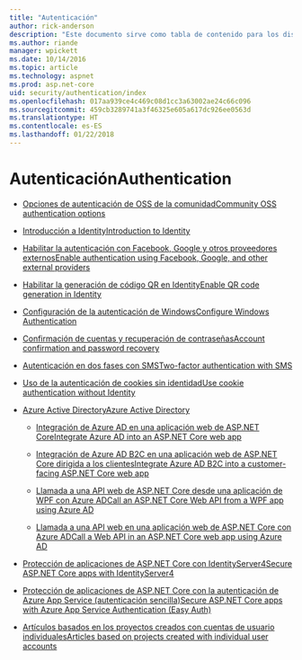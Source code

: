 ```yaml
---
title: "Autenticación"
author: rick-anderson
description: "Este documento sirve como tabla de contenido para los distintos temas de autenticación de ASP.NET Core."
ms.author: riande
manager: wpickett
ms.date: 10/14/2016
ms.topic: article
ms.technology: aspnet
ms.prod: asp.net-core
uid: security/authentication/index
ms.openlocfilehash: 017aa939ce4c469c08d1cc3a63002ae24c66c096
ms.sourcegitcommit: 459cb3289741a3f46325e605a617dc926ee0563d
ms.translationtype: HT
ms.contentlocale: es-ES
ms.lasthandoff: 01/22/2018
---
```

# <a name="authentication"></a><span data-ttu-id="1ea3a-103">Autenticación</span><span class="sxs-lookup"><span data-stu-id="1ea3a-103">Authentication</span></span>

* [<span data-ttu-id="1ea3a-104">Opciones de autenticación de OSS de la comunidad</span><span class="sxs-lookup"><span data-stu-id="1ea3a-104">Community OSS authentication options</span></span>](community.md)

* [<span data-ttu-id="1ea3a-105">Introducción a Identity</span><span class="sxs-lookup"><span data-stu-id="1ea3a-105">Introduction to Identity</span></span>](identity.md)

* [<span data-ttu-id="1ea3a-106">Habilitar la autenticación con Facebook, Google y otros proveedores externos</span><span class="sxs-lookup"><span data-stu-id="1ea3a-106">Enable authentication using Facebook, Google, and other external providers</span></span>](social/index.md)

* [<span data-ttu-id="1ea3a-107">Habilitar la generación de código QR en Identity</span><span class="sxs-lookup"><span data-stu-id="1ea3a-107">Enable QR code generation in Identity</span></span>](identity-enable-qrcodes.md)

* [<span data-ttu-id="1ea3a-108">Configuración de la autenticación de Windows</span><span class="sxs-lookup"><span data-stu-id="1ea3a-108">Configure Windows Authentication</span></span>](windowsauth.md)

* [<span data-ttu-id="1ea3a-109">Confirmación de cuentas y recuperación de contraseñas</span><span class="sxs-lookup"><span data-stu-id="1ea3a-109">Account confirmation and password recovery</span></span>](accconfirm.md)

* [<span data-ttu-id="1ea3a-110">Autenticación en dos fases con SMS</span><span class="sxs-lookup"><span data-stu-id="1ea3a-110">Two-factor authentication with SMS</span></span>](2fa.md)

* [<span data-ttu-id="1ea3a-111">Uso de la autenticación de cookies sin identidad</span><span class="sxs-lookup"><span data-stu-id="1ea3a-111">Use cookie authentication without Identity</span></span>](cookie.md)

* [<span data-ttu-id="1ea3a-112">Azure Active Directory</span><span class="sxs-lookup"><span data-stu-id="1ea3a-112">Azure Active Directory</span></span>](azure-active-directory/index.md)

  * [<span data-ttu-id="1ea3a-113">Integración de Azure AD en una aplicación web de ASP.NET Core</span><span class="sxs-lookup"><span data-stu-id="1ea3a-113">Integrate Azure AD into an ASP.NET Core web app</span></span>](https://azure.microsoft.com/documentation/samples/active-directory-dotnet-webapp-openidconnect-aspnetcore/)

  * [<span data-ttu-id="1ea3a-114">Integración de Azure AD B2C en una aplicación web de ASP.NET Core dirigida a los clientes</span><span class="sxs-lookup"><span data-stu-id="1ea3a-114">Integrate Azure AD B2C into a customer-facing ASP.NET Core web app</span></span>](azure-ad-b2c.md)

  * [<span data-ttu-id="1ea3a-115">Llamada a una API web de ASP.NET Core desde una aplicación de WPF con Azure AD</span><span class="sxs-lookup"><span data-stu-id="1ea3a-115">Call an ASP.NET Core Web API from a WPF app using Azure AD</span></span>](https://azure.microsoft.com/documentation/samples/active-directory-dotnet-native-aspnetcore/)

  * [<span data-ttu-id="1ea3a-116">Llamada a una API web en una aplicación web de ASP.NET Core con Azure AD</span><span class="sxs-lookup"><span data-stu-id="1ea3a-116">Call a Web API in an ASP.NET Core web app using Azure AD</span></span>](https://azure.microsoft.com/documentation/samples/active-directory-dotnet-webapp-webapi-openidconnect-aspnetcore/)

* [<span data-ttu-id="1ea3a-117">Protección de aplicaciones de ASP.NET Core con IdentityServer4</span><span class="sxs-lookup"><span data-stu-id="1ea3a-117">Secure ASP.NET Core apps with IdentityServer4</span></span>](http://docs.identityserver.io/en/release/)

* [<span data-ttu-id="1ea3a-118">Protección de aplicaciones de ASP.NET Core con la autenticación de Azure App Service (autenticación sencilla)</span><span class="sxs-lookup"><span data-stu-id="1ea3a-118">Secure ASP.NET Core apps with Azure App Service Authentication (Easy Auth)</span></span>](https://docs.microsoft.com/azure/app-service/app-service-authentication-overview)

* [<span data-ttu-id="1ea3a-119">Artículos basados en los proyectos creados con cuentas de usuario individuales</span><span class="sxs-lookup"><span data-stu-id="1ea3a-119">Articles based on projects created with individual user accounts</span></span>](xref:security/authentication/individual)
